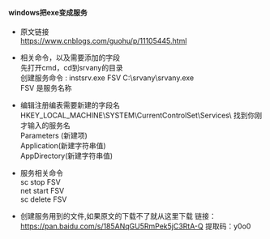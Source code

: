 ####  windows把exe变成服务

- 原文链接   
https://www.cnblogs.com/guohu/p/11105445.html

- 相关命令，以及需要添加的字段   
先打开cmd，cd到srvany的目录   
创建服务命令 : instsrv.exe FSV C:\srvany\srvany.exe   
FSV 是服务名称

- 编辑注册编表需要新建的字段名   
HKEY_LOCAL_MACHINE\SYSTEM\CurrentControlSet\Services\ 找到你刚才输入的服务名   
Parameters  (新建项)    
Application(新建字符串值)    
AppDirectory(新建字符串值)    

- 服务相关命令   
sc stop FSV    
net start FSV   
sc delete FSV   

- 创建服务用到的文件,如果原文的下载不了就从这里下载
链接：https://pan.baidu.com/s/185ANqGU5RmPek5jC3RtA-Q 
提取码：y0o0 